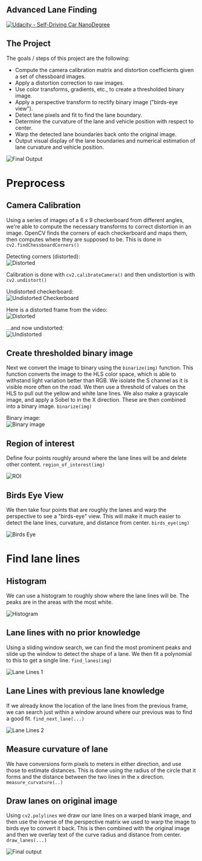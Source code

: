 ## Advanced Lane Finding
[![Udacity - Self-Driving Car NanoDegree](https://s3.amazonaws.com/udacity-sdc/github/shield-carnd.svg)](http://www.udacity.com/drive)

The Project
---

The goals / steps of this project are the following:

* Compute the camera calibration matrix and distortion coefficients given a set of chessboard images.
* Apply a distortion correction to raw images.
* Use color transforms, gradients, etc., to create a thresholded binary image.
* Apply a perspective transform to rectify binary image ("birds-eye view").
* Detect lane pixels and fit to find the lane boundary.
* Determine the curvature of the lane and vehicle position with respect to center.
* Warp the detected lane boundaries back onto the original image.
* Output visual display of the lane boundaries and numerical estimation of lane curvature and vehicle position.

![Final Output](output_images/final-gif.gif)

# Preprocess
## Camera Calibration

Using a series of images of a 6 x 9 checkerboard from different angles, we're able to compute the necessary transforms to correct distortion in an image. OpenCV finds the corners of each checkerboard and maps them, then computes where they are supposed to be. This is done in `cv2.findChessboardCorners()`

Detecting corners (distorted):  
![Distorted](output_images/find-corners.png)

Calibration is done with `cv2.calibrateCamera()` and then undistortion is with `cv2.undistort()`

Undistorted checkerboard:  
![Undistorted Checkerboard](output_images/calibrate.png)  

Here is a distorted frame from the video:  
![Distorted](output_images/distorted.png)

...and now undistorted:  
![Undistorted](output_images/undistorted.png)

## Create thresholded binary image

Next we convert the image to binary using the `binarize(img)` function. This function converts the image to the HLS color space, which is able to withstand light variation better than RGB. We isolate the S channel as it is visible more often on the road. We then use a threshold of values on the HLS to pull out the yellow and white lane lines. We also make a grayscale image, and apply a Sobel to in the X direction. These are then combined into a binary image. `binarize(img)`

Binary image:  
![Binary image](output_images/binary.png)

## Region of interest

Define four points roughly around where the lane lines will be and delete other content. `region_of_interest(img)`

![ROI](output_images/roi.png)

## Birds Eye View

We then take four points that are roughly the lanes and warp the perspective to see a "birds-eye" view. This will make it much easier to detect the lane lines, curvature, and distance from center. `birds_eye(img)`

![Birds Eye](output_images/birdseye.png)

# Find lane lines
## Histogram

We can use a histogram to roughly show where the lane lines will be. The peaks are in the areas with the most white.

![Histogram](output_images/histogram.png)

## Lane lines with no prior knowledge
Using a sliding window search, we can find the most prominent peaks and slide up the window to detect the shape of a lane. We then fit a polynomial to this to get a single line. `find_lanes(img)`

![Lane Lines 1](output_images/detectlane.png)

## Lane Lines with previous lane knowledge
If we already know the location of the lane lines from the previous frame, we can search just within a window around where our previous was to find a good fit. `find_next_lane(...)`

![Lane Lines 2](output_images/detectlane2.png)

## Measure curvature of lane
We have conversions form pixels to meters in either direction, and use those to estimate distances. This is done using the radius of the circle that it forms and the distance between the two lines in the x direction. `measure_curvature(..)`

## Draw lanes on original image
Using `cv2.polylines` we draw our lane lines on a warped blank image, and then use the inverse of the perspective matrix we used to warp the image to birds eye to convert it back. This is then combined with the original image and then we overlay text of the curve radius and distance from center. `draw_lanes(...)`

![Final output](output_images/final.png)
